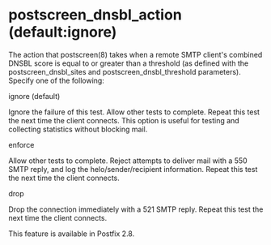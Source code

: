 # postscreen_dnsbl_action (default:ignore) 

The action that postscreen(8) takes when a remote SMTP client's combined
DNSBL score is equal to or greater than a threshold (as defined
with the postscreen_dnsbl_sites and postscreen_dnsbl_threshold
parameters).  Specify one of the following: 



 ignore (default) 

 Ignore the failure of this test. Allow other tests to complete.
Repeat this test the next time the client connects.
This option is useful for testing and collecting statistics
without blocking mail. 

 enforce 

 Allow other tests to complete. Reject attempts to deliver mail
with a 550 SMTP reply, and log the helo/sender/recipient information.
Repeat this test the next time the client connects. 

 drop 

 Drop the connection immediately with a 521 SMTP reply. Repeat
this test the next time the client connects. 



 This feature is available in Postfix 2.8. 


